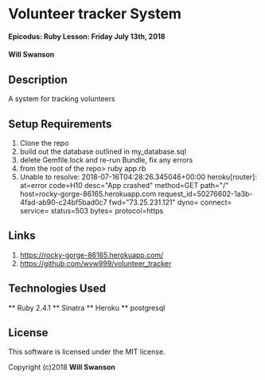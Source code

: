 # Volunteer tracker System

#### Epicodus: Ruby Lesson: Friday July 13th, 2018

#### Will Swanson

## Description

A system for tracking volunteers

## Setup Requirements

1. Clone the repo
1. build out the database outlined in my_database.sql
1. delete Gemfile.lock and re-run Bundle, fix any errors
1. from the root of the repo> ruby app.rb
1. Unable to resolve: 2018-07-16T04:28:26.345046+00:00 heroku[router]: at=error code=H10 desc="App crashed" method=GET path="/" host=rocky-gorge-86165.herokuapp.com request_id=50276602-1a3b-4fad-ab90-c24bf5bad0c7 fwd="73.25.231.121" dyno= connect= service= status=503 bytes= protocol=https

## Links

1. https://rocky-gorge-86165.herokuapp.com/
1. https://github.com/wvw999/volunteer_tracker

## Technologies Used

** Ruby 2.4.1
** Sinatra
** Heroku
** postgresql

## License

This software is licensed under the MIT license.

Copyright (c)2018 **Will Swanson**

